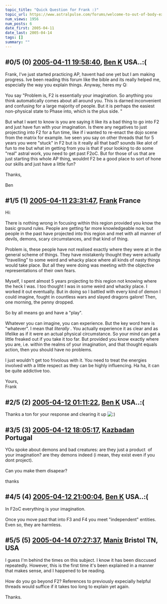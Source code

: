 ```yaml
---
topic_title: "Quick Question for Frank :)"
topic_url: https://www.astralpulse.com/forums/welcome-to-out-of-body-experiences!/quick-question-for-frank
num_views: 1956
num_posts: 6
date_first: 2005-04-11
date_last: 2005-04-14
tags: []
summary: ""
---
```


## \#0/5 (0) [2005-04-11 19:58:40](https://www.astralpulse.com/forums/index.php?msg=159889), [Ben K](https://www.astralpulse.com/forums/profile/?u=8796) USA..:( ##
<section>
Frank, I've just started practicing AP, havent had one yet but I am making progress. Ive been reading this forum like the bible and its really helped me, especially the way you explain things. Anyway, heres my Q:
<br>
<br>
You say "Problem is, F2 is essentially your imagination. So anything you think automatically comes about all around you. This is darned inconvenient and confusing for a large majority of people. But it is perhaps the easiest non-physical state to Phase into, which is the plus side. "
<br>
<br>
But what I want to know is you are saying it like its a bad thing to go into F2 and just have fun with your imagination. Is there any negatives to just projecting into F2 for a fun time, like if i wanted to re-enact the dojo scene from the matrix for example. Ive seen you say on other threads that for 5 years you were "stuck" in F2 but is it really all that bad? sounds like alot of fun to me but what im getting from you is that if your looking to do some "real" astral work, you need to get past F2oC. But for those of us that are just starting this whole AP thing, wouldnt F2 be a good place to sort of hone our skills and just have a little fun?
<br>
<br>
Thanks,
<br>
<br>
Ben
</section>

## \#1/5 (1) [2005-04-11 23:31:47](https://www.astralpulse.com/forums/index.php?msg=159903), [Frank](https://www.astralpulse.com/forums/profile/?u=359) France ##
<section>
Hi:
<br>
<br>
There is nothing wrong in focusing within this region provided you know the basic ground rules. People are getting far more knowledgeable now, but people in the past have projected into this region and met with all manner of devils, demons, scary circumstances, and that kind of thing.
<br>
<br>
Problem is, these people have not realised exactly where they were at in the general scheme of things. They have mistakenly thought they were actually "travelling" to some weird and whacky place where all kinds of nasty things would take place. But all they were doing was meeting with the objective representations of their own fears.
<br>
<br>
Myself, I spent almost 5 years projecting to this region not knowing where the heck I was. I too thought I was in some weird and whacky place. I worked it out eventually. But in doing so I battled with every kind of demon I could imagine, fought in countless wars and slayed dragons galore! Then, one morning, the penny dropped.
<br>
<br>
So by all means go and have a "play".
<br>
<br>
Whatever you can imagine, you can experience. But the key word here is "whatever". I mean that
<i>
 literally
</i>
. You actually experience it as clear and as lifelike as if it were an actual physical circumstance. So your mind can get a little freaked out if you take it too far. But provided you know exactly where you are, i.e. within the realms of your imagination, and that thought equals action, then you should have no problems.
<br>
<br>
I just wouldn't get too frivolous with it. You need to treat the energies involved with a little respect as they can be highly influencing. Ha ha, it can be quite addictive too.
<br>
<br>
Yours,
<br>
Frank
</section>

## \#2/5 (2) [2005-04-12 01:11:22](https://www.astralpulse.com/forums/index.php?msg=159909), [Ben K](https://www.astralpulse.com/forums/profile/?u=8796) USA..:( ##
<section>
Thanks a ton for your response and clearing it up
<img alt=":)" class="smiley" src="https://www.astralpulse.com/forums/Smileys/fugue/smiley.png" title="Smiley"/>
</section>

## \#3/5 (3) [2005-04-12 18:05:17](https://www.astralpulse.com/forums/index.php?msg=160008), [Kazbadan](https://www.astralpulse.com/forums/profile/?u=2956) Portugal ##
<section>
YOu spoke about demons and bad creatures: are they just a product  of your imagination? are they demons indeed (i mean, they exist even if you dont project).
<br>
<br>
Can you make them disapear?
<br>
<br>
thanks
</section>

## \#4/5 (4) [2005-04-12 21:00:04](https://www.astralpulse.com/forums/index.php?msg=160046), [Ben K](https://www.astralpulse.com/forums/profile/?u=8796) USA..:( ##
<section>
In F2oC everything is your imagination.
<br>
<br>
Once you move past that into F3 and F4 you meet "independent" entities. Even so, they are harmless.
</section>

## \#5/5 (5) [2005-04-14 07:27:37](https://www.astralpulse.com/forums/index.php?msg=160226), [Manix](https://www.astralpulse.com/forums/profile/?u=5010) Bristol TN, USA ##
<section>
I guess I'm behind the times on this subject. I know it has been disccused repeatedly. However, this is the first time it's been explained in a manner that makes sense, and I happened to be reading.
<br>
<br>
How do you go beyond F2? References to previously expecially helpful threads would suffice if it takes too long to explain yet again.
<br>
<br>
Thanks.
</section>
